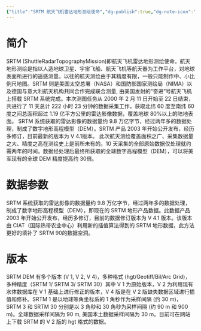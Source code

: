 ```yaml
---
{"title":"SRTM 航天飞机雷达地形测绘使命","dg-publish":true,"dg-note-icon":"stone","dg-path":"🌳 Major/Geography/Data Tpye/SRTM.md","permalink":"/🌳 Major/Geography/Data Tpye/SRTM/","dgPassFrontmatter":true,"noteIcon":"stone","created":"2024-07-04T13:45:17.000+08:00","updated":"2024-11-05T23:52:10.780+08:00"}
---
```


# 简介
SRTM (ShuttleRadarTopographyMission)即航天飞机雷达地形测绘使命。航天地形测绘是指以人造地球卫星、宇宙飞船、航天飞机等航天器为工作平台，对地球表面所进行的遥感测量。以往的航天测绘由于其精度有限，一般只能制作中、小比例尺地图。SRTM 则是美国太空总署（NASA）和国防部国家测绘局（NIMA）以及德国与意大利航天机构共同合作完成联合测量, 由美国发射的“奋进”号航天飞机上搭载 SRTM 系统完成。本次测图任务从 2000 年 2 月 11 日开始至 22 日结束，共进行了 11 天总计 222 小时 23 分钟的数据采集工作，获取北纬 60 度至南纬 60 度之间总面积超过 1.19 亿平方公里的雷达影像数据，覆盖地球 80%以上的陆地表面。
SRTM 系统获取的雷达影像的数据量约 9.8 万亿字节，经过两年多的数据处理，制成了数字地形高程模型（DEM）。SRTM 产品 2003 年开始公开发布，经历多修订，目前最新的版本为 V 4.1版本。
此次航天测绘覆盖面积之广、采集数据量之大、精度之高在测绘史上是前所未有的。10 天采集的全部原始数据仅处理就约需两年的时间。数据经处理后最终所获取的全球数字高程模型（DEM），可以将美军现有的全球 DEM 精度提高约 30倍。
# 数据参数
SRTM 系统获取的雷达影像的数据量约 9.8 万亿字节，经过两年多的数据处理，制成了数字地形高程模型（DEM），即现在的 SRTM 地形产品数据。此数据产品 2003 年开始公开发布，经历多修订，目前的数据修订版本为 V 4.1 版本。该版本由 CIAT（国际热带农业中心）利用新的插值算法得到的 SRTM 地形数据，此方法更好的填补了 SRTM 90的数据空洞。
# 版本
SRTM DEM 有多个版本 (V 1, V 2, V 4)，多种格式 (hgt/Geotiff/Bil/Arc Grid)，多种精度（SRTM 1/ SRTM 3/ SRTM 30）其中 V 1 为原始版本，V 2 为利用现有水体数据库在 V 1 基础上进行修正的版本，V 4 版是在 V 2 版缺失数据区域进行插值和修补。SRTM 1 是以地球等角坐标系的 1 角秒作为采样间隔 (约 30 m)，SRTM 3 和 SRTM 30 分别是以 3 角秒和 30 角秒为采样间隔 (约 90 m 和 900 m)。全球数据采样间隔为 90 m, 美国本土数据采样间隔为 30 m。目前可在网站上下载 SRTM 的 V 2 版的 hgt 格式的数据。